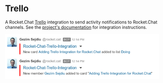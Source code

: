 # Trello

A Rocket.Chat [Trello](https://trello.com/) integration to send activity notifications to Rocket.Chat channels. See the [project's documentation](https://github.com/GezimSejdiu/Rocket.Chat-Trello-Integration) for integration instructions.

![Trello Integration](../../../../../.gitbook/assets/trello-integration.png)

